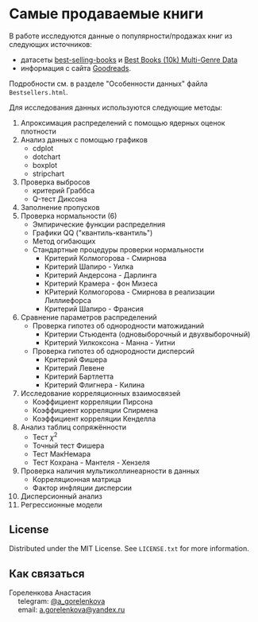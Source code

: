 # Самые продаваемые книги

В работе исследуются данные о популярности/продажах книг из следующих источников:
- датасеты [best-selling-books](https://www.kaggle.com/datasets/drahulsingh/best-selling-books) и [Best Books (10k) Multi-Genre Data](https://www.kaggle.com/datasets/ishikajohari/best-books-10k-multi-genre-data)
- информация с сайта [Goodreads](https://www.goodreads.com/).

Подробности см. в разделе "Особенности данных" файла `Bestsellers.html`. 

Для исследования данных используются следующие методы:
1. Апроксимация распределений с помощью ядерных оценок плотности
2. Анализ данных с помощью графиков
   - cdplot
   - dotchart
   - boxplot
   - stripchart
3. Проверка выбросов
   - критерий Граббса
   - Q-тест Диксона
4. Заполнение пропусков
5. Проверка нормальности (6)
   - Эмпирические функции распределния
   - Графики QQ ("квантиль-квантиль")
   - Метод огибающих
   - Стандартные процедуры проверки нормальности
      - Критерий Колмогорова - Смирнова
      - Критерий Шапиро - Уилка
      - Критерий Андерсона - Дарлинга
      - Критерий Крамера - фон Мизеса
      - КРитерий Колмогорова - Смирнова в реализации Лиллиефорса
      - Критерий Шапиро - Франсия
7. Сравнение параметров распределений
   - Проверка гипотез об однородности матожиданий
      - Критерии Стьюдента (одновыборочный и двухвыборочный)
      - Критерий Уилкоксона - Манна - Уитни
   - Проверка гипотез об однородности дисперсий
      - Критерий Фишера
      - Критерий Левене
      - Критерий Бартлетта
      - Критерий Флигнера - Килина
8. Исследование корреляционных взаимосвязей
    - Коэффициент корреляции Пирсона
    - Коэффициент корреляции Спирмена
    - Коэффициент корреляции Кенделла
9. Анализ таблиц сопряжённости
    - Тест $\chi^2$
    - Точный тест Фишера
    - Тест МакНемара
    - Тест Кохрана - Мантеля - Хензеля
10. Проверка наличия мультиколлинеарности в данных
    - Корреляционная матрица
    - Фактор инфляции дисперсии
11. Дисперсионный анализ
12. Регрессионные модели




## License

Distributed under the MIT License. See `LICENSE.txt` for more information.



## Как связаться

Гореленкова Анастасия\
&emsp; telegram: [@a_gorelenkova](https://t.me/a_gorelenkova)\
&emsp; email: a.gorelenkova@yandex.ru
